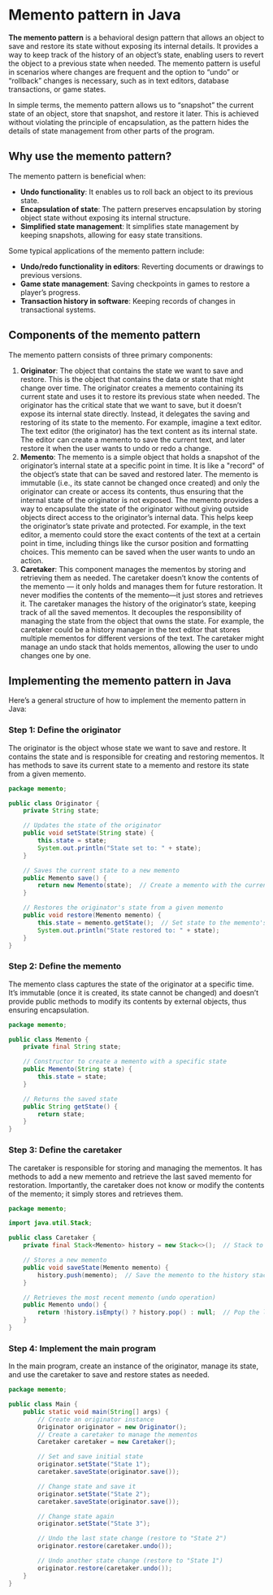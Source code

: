 # Memento pattern in Java

**The memento pattern** is a behavioral design pattern that allows an object to save and restore its state without exposing its internal details. It provides a way to keep track of the history of an object’s state, enabling users to revert the object to a previous state when needed. The memento pattern is useful in scenarios where changes are frequent and the option to “undo” or “rollback” changes is necessary, such as in text editors, database transactions, or game states.

In simple terms, the memento pattern allows us to “snapshot” the current state of an object, store that snapshot, and restore it later. This is achieved without violating the principle of encapsulation, as the pattern hides the details of state management from other parts of the program.

## Why use the memento pattern?
The memento pattern is beneficial when:
- **Undo functionality**: It enables us to roll back an object to its previous state.
- **Encapsulation of state**: The pattern preserves encapsulation by storing object state without exposing its internal structure.
- **Simplified state management**: It simplifies state management by keeping snapshots, allowing for easy state transitions.

Some typical applications of the memento pattern include:
- **Undo/redo functionality in editors**: Reverting documents or drawings to previous versions.
- **Game state management**: Saving checkpoints in games to restore a player’s progress.
- **Transaction history in software**: Keeping records of changes in transactional systems.

## Components of the memento pattern
The memento pattern consists of three primary components:
1. **Originator**: The object that contains the state we want to save and restore. This is the object that contains the data or state that might change over time. The originator creates a memento containing its current state and uses it to restore its previous state when needed. The originator has the critical state that we want to save, but it doesn’t expose its internal state directly. Instead, it delegates the saving and restoring of its state to the memento. For example, imagine a text editor. The text editor (the originator) has the text content as its internal state. The editor can create a memento to save the current text, and later restore it when the user wants to undo or redo a change.
2. **Memento**: The memento is a simple object that holds a snapshot of the originator’s internal state at a specific point in time. It is like a "record" of the object’s state that can be saved and restored later. The memento is immutable (i.e., its state cannot be changed once created) and only the originator can create or access its contents, thus ensuring that the internal state of the originator is not exposed. The memento provides a way to encapsulate the state of the originator without giving outside objects direct access to the originator’s internal data. This helps keep the originator’s state private and protected. For example, in the text editor, a memento could store the exact contents of the text at a certain point in time, including things like the cursor position and formatting choices. This memento can be saved when the user wants to undo an action.
3. **Caretaker**: This component manages the mementos by storing and retrieving them as needed. The caretaker doesn’t know the contents of the memento — it only holds and manages them for future restoration. It never modifies the contents of the memento—it just stores and retrieves it. The caretaker manages the history of the originator’s state, keeping track of all the saved mementos. It decouples the responsibility of managing the state from the object that owns the state. For example, the caretaker could be a history manager in the text editor that stores multiple mementos for different versions of the text. The caretaker might manage an undo stack that holds mementos, allowing the user to undo changes one by one.

## Implementing the memento pattern in Java
Here’s a general structure of how to implement the memento pattern in Java:

### Step 1: Define the originator
The originator is the object whose state we want to save and restore. It contains the state and is responsible for creating and restoring mementos. It has methods to save its current state to a memento and restore its state from a given memento.
```java
package memento;

public class Originator {
    private String state;

    // Updates the state of the originator
    public void setState(String state) {
        this.state = state;
        System.out.println("State set to: " + state);
    }

    // Saves the current state to a new memento
    public Memento save() {
        return new Memento(state);  // Create a memento with the current state
    }

    // Restores the originator's state from a given memento
    public void restore(Memento memento) {
        this.state = memento.getState();  // Set state to the memento's saved state
        System.out.println("State restored to: " + state);
    }
}
```

### Step 2: Define the memento
The memento class captures the state of the originator at a specific time. It’s immutable (once it is created, its state cannot be changed) and doesn’t provide public methods to modify its contents by external objects, thus ensuring encapsulation.
```java
package memento;

public class Memento {
    private final String state;

    // Constructor to create a memento with a specific state
    public Memento(String state) {
        this.state = state;
    }

    // Returns the saved state
    public String getState() {
        return state;
    }
}
```

### Step 3: Define the caretaker
The caretaker is responsible for storing and managing the mementos. It has methods to add a new memento and retrieve the last saved memento for restoration. Importantly, the caretaker does not know or modify the contents of the memento; it simply stores and retrieves them.
```java
package memento;

import java.util.Stack;

public class Caretaker {
    private final Stack<Memento> history = new Stack<>();  // Stack to store mementos

    // Stores a new memento
    public void saveState(Memento memento) {
        history.push(memento);  // Save the memento to the history stack
    }

    // Retrieves the most recent memento (undo operation)
    public Memento undo() {
        return !history.isEmpty() ? history.pop() : null;  // Pop the last saved memento
    }
}
```

### Step 4: Implement the main program
In the main program, create an instance of the originator, manage its state, and use the caretaker to save and restore states as needed.
```java
package memento;

public class Main {
    public static void main(String[] args) {
        // Create an originator instance
        Originator originator = new Originator();
        // Create a caretaker to manage the mementos
        Caretaker caretaker = new Caretaker();

        // Set and save initial state
        originator.setState("State 1");
        caretaker.saveState(originator.save());

        // Change state and save it
        originator.setState("State 2");
        caretaker.saveState(originator.save());

        // Change state again
        originator.setState("State 3");

        // Undo the last state change (restore to "State 2")
        originator.restore(caretaker.undo());

        // Undo another state change (restore to "State 1")
        originator.restore(caretaker.undo());
    }
}
```